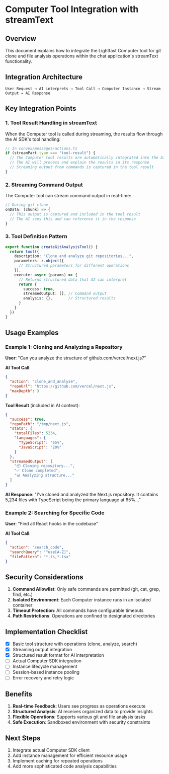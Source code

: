 # Computer Tool Integration with streamText

## Overview

This document explains how to integrate the Lightfast Computer tool for git clone and file analysis operations within the chat application's streamText functionality.

## Integration Architecture

```
User Request → AI interprets → Tool Call → Computer Instance → Stream Output → AI Response
```

## Key Integration Points

### 1. Tool Result Handling in streamText

When the Computer tool is called during streaming, the results flow through the AI SDK's tool handling:

```typescript
// In convex/messages/actions.ts
if (streamPart.type === "tool-result") {
  // The Computer tool results are automatically integrated into the AI's context
  // The AI will process and explain the results in its response
  // Streaming output from commands is captured in the tool result
}
```

### 2. Streaming Command Output

The Computer tool can stream command output in real-time:

```typescript
// During git clone
onData: (chunk) => {
  // This output is captured and included in the tool result
  // The AI sees this and can reference it in the response
}
```

### 3. Tool Definition Pattern

```typescript
export function createGitAnalysisTool() {
  return tool({
    description: "Clone and analyze git repositories...",
    parameters: z.object({
      // Structured parameters for different operations
    }),
    execute: async (params) => {
      // Returns structured data that AI can interpret
      return {
        success: true,
        streamedOutput: [], // Command output
        analysis: {},       // Structured results
      }
    }
  })
}
```

## Usage Examples

### Example 1: Cloning and Analyzing a Repository

**User**: "Can you analyze the structure of github.com/vercel/next.js?"

**AI Tool Call**:
```json
{
  "action": "clone_and_analyze",
  "repoUrl": "https://github.com/vercel/next.js",
  "maxDepth": 3
}
```

**Tool Result** (included in AI context):
```json
{
  "success": true,
  "repoPath": "/tmp/next.js",
  "stats": {
    "totalFiles": 5234,
    "languages": {
      "TypeScript": "65%",
      "JavaScript": "20%"
    }
  },
  "streamedOutput": [
    "📦 Cloning repository...",
    "✅ Clone completed",
    "📊 Analyzing structure..."
  ]
}
```

**AI Response**: "I've cloned and analyzed the Next.js repository. It contains 5,234 files with TypeScript being the primary language at 65%..."

### Example 2: Searching for Specific Code

**User**: "Find all React hooks in the codebase"

**AI Tool Call**:
```json
{
  "action": "search_code",
  "searchQuery": "^use[A-Z]",
  "filePattern": "*.ts,*.tsx"
}
```

## Security Considerations

1. **Command Allowlist**: Only safe commands are permitted (git, cat, grep, find, etc.)
2. **Isolated Environment**: Each Computer instance runs in an isolated container
3. **Timeout Protection**: All commands have configurable timeouts
4. **Path Restrictions**: Operations are confined to designated directories

## Implementation Checklist

- [x] Basic tool structure with operations (clone, analyze, search)
- [x] Streaming output integration
- [x] Structured result format for AI interpretation
- [ ] Actual Computer SDK integration
- [ ] Instance lifecycle management
- [ ] Session-based instance pooling
- [ ] Error recovery and retry logic

## Benefits

1. **Real-time Feedback**: Users see progress as operations execute
2. **Structured Analysis**: AI receives organized data to provide insights
3. **Flexible Operations**: Supports various git and file analysis tasks
4. **Safe Execution**: Sandboxed environment with security constraints

## Next Steps

1. Integrate actual Computer SDK client
2. Add instance management for efficient resource usage
3. Implement caching for repeated operations
4. Add more sophisticated code analysis capabilities